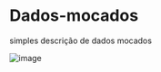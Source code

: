 # Dados-mocados
simples descrição de dados mocados

![image](https://user-images.githubusercontent.com/50458040/176918075-68b9b18e-568b-4dfd-930c-6ee89bb9b3fb.png)
